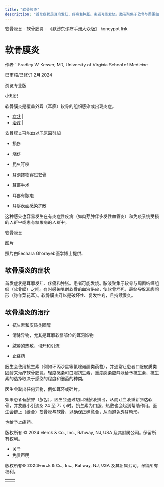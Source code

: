 ```yaml
---
title: "软骨膜炎"
description: "首发症状是耳廓发红、疼痛和肿胀。患者可能发烧。脓液聚集于软骨与周围结缔组织（软骨膜）之间。有时感染阻断软骨的血液供应，使软骨坏死，最终导致耳廓畸形（称作菜花耳）。软骨膜炎可以是破坏性、复发性的，且持续很久。"
---
```


﻿软骨膜炎 \- 软骨膜炎 \- 《默沙东诊疗手册大众版》 honeypot link

# 软骨膜炎

作者：Bradley W. Kesser, MD, University of Virginia School of Medicine

已审核/已修订 2月 2024

浏览专业版

小知识

软骨膜炎是覆盖外耳（耳廓）软骨的组织感染或出现炎症。

- [症状](#症状_v88081716_zh) \|
- [治疗](#治疗_v26304787_zh) \|

软骨膜炎可能由以下原因引起

- 损伤

- 烧伤

- 昆虫叮咬

- 耳洞饰物穿过软骨

- 耳部手术

- 耳部有脓疱

- 耳廓表面感染扩散


这种感染也容易发生在有炎症性疾病（如肉芽肿伴多发性血管炎）和免疫系统受损的人群中或患有糖尿病的人群中。

软骨膜炎



图片

照片由Bechara Ghorayeb医学博士提供。

## 软骨膜炎的症状

首发症状是耳廓发红、疼痛和肿胀。患者可能发烧。脓液聚集于软骨与周围结缔组织（软骨膜）之间。有时感染阻断软骨的血液供应，使软骨坏死，最终导致耳廓畸形（称作菜花耳）。软骨膜炎可以是破坏性、复发性的，且持续很久。

## 软骨膜炎的治疗

- 抗生素和皮质类固醇

- 清除异物，尤其是耳廓软骨部位的耳洞饰物

- 脓肿的热敷、切开和引流

- 止痛药


医生会使用抗生素（例如环丙沙星等氟喹诺酮类药物），并通常让患者口服皮质类固醇来治疗软骨膜炎。轻度感染可口服抗生素，重度感染应静脉给予抗生素，抗生素的选择取决于感染的程度和细菌的种类。

医生会取出任何异物，例如耳环或碎片。

如果患者有脓肿（脓包），医生会通过切口将脓液排出，从而让血液重新到达软骨，并放置小引流条 24 至 72 小时。抗生素为口服。热敷也会起到帮助作用。医生会缝上（缝合）软骨膜与软骨，以确保正确愈合，从而避免外耳畸形。

也给予止痛药。



版权所有 © 2024
Merck & Co., Inc., Rahway, NJ, USA 及其附属公司。保留所有权利。

- 关于
- 免责声明

版权所有© 2024Merck & Co., Inc., Rahway, NJ, USA 及其附属公司。保留所有权利。

|     |     |
| --- | --- |
|  |  |